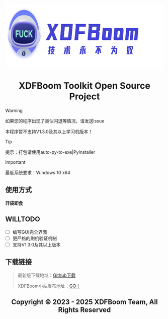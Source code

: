 <div align="center">
<a><img src="./Main/ico/boomlogo-words.png" width="800" height="200" alt="XDFBoom Toolkit"></a>

# XDFBoom Toolkit Open Source Project
</div>

> [!WARNING]
> 如果您的程序出现了类似闪退等情况，请发送issue
> 
> 本程序暂不支持V1.3.0及其以上学习机版本！

> [!TIP]
> 提示：打包请使用auto-py-to-exe|PyInstaller

> [!IMPORTANT]  
> 最低系统要求：Windows 10 x64

## 使用方式

**开袋即食**

## WILLTODO
- [ ] 编写GUI完全界面
- [ ] 更严格的刷机验证机制
- [ ] 支持V1.3.0及其以上版本

## 下载链接
> 最新版下载地址：[Github下载](https://github.com/Folralorwns/XDFBoom_Toolkit/releases)
>
> XDFBoom小站发布地址：[GO！](https://blog.xdfboom.com)
<div align="center">

## Copyright © 2023 - 2025 XDFBoom Team, All Rights Reserved
</div>